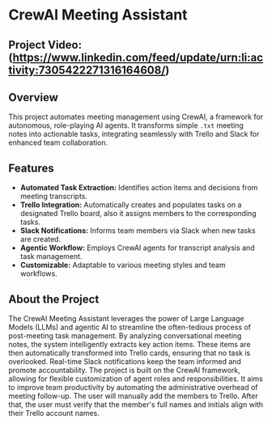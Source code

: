 # CrewAI Meeting Assistant

## Project Video: (https://www.linkedin.com/feed/update/urn:li:activity:7305422271316164608/)

## Overview

This project automates meeting management using CrewAI, a framework for autonomous, role-playing AI agents.  It transforms simple `.txt` meeting notes into actionable tasks, integrating seamlessly with Trello and Slack for enhanced team collaboration.

## Features

*   **Automated Task Extraction:**  Identifies action items and decisions from meeting transcripts.
*   **Trello Integration:**  Automatically creates and populates tasks on a designated Trello board, also it assigns members to the corresponding tasks.
*   **Slack Notifications:** Informs team members via Slack when new tasks are created.
*   **Agentic Workflow:** Employs CrewAI agents for transcript analysis and task management.
*   **Customizable:**  Adaptable to various meeting styles and team workflows.

## About the Project

The CrewAI Meeting Assistant leverages the power of Large Language Models (LLMs) and agentic AI to streamline the often-tedious process of post-meeting task management.  By analyzing conversational meeting notes, the system intelligently extracts key action items.  These items are then automatically transformed into Trello cards, ensuring that no task is overlooked.  Real-time Slack notifications keep the team informed and promote accountability.  The project is built on the CrewAI framework, allowing for flexible customization of agent roles and responsibilities. It aims to improve team productivity by automating the administrative overhead of meeting follow-up. The user will manually add the members to Trello. After that, the user must verify that the member's full names and initials align with their Trello account names.

